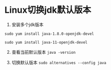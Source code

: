 # Linux切换jdk默认版本


1. 安装多个jdk版本

`sudo yum install java-1.8.0-openjdk-devel`

`sudo yum install java-11-openjdk-devel`

2. 查看当前默认版本
`java -version`

3. 切换默认版本
`sudo alternatives --config java`

